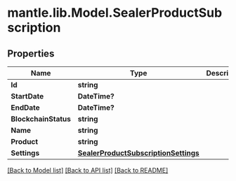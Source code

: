 # mantle.lib.Model.SealerProductSubscription
## Properties

Name | Type | Description | Notes
------------ | ------------- | ------------- | -------------
**Id** | **string** |  | [optional] 
**StartDate** | **DateTime?** |  | [optional] 
**EndDate** | **DateTime?** |  | [optional] 
**BlockchainStatus** | **string** |  | [optional] 
**Name** | **string** |  | [optional] 
**Product** | **string** |  | [optional] 
**Settings** | [**SealerProductSubscriptionSettings**](SealerProductSubscriptionSettings.md) |  | [optional] 

[[Back to Model list]](../README.md#documentation-for-models) [[Back to API list]](../README.md#documentation-for-api-endpoints) [[Back to README]](../README.md)

